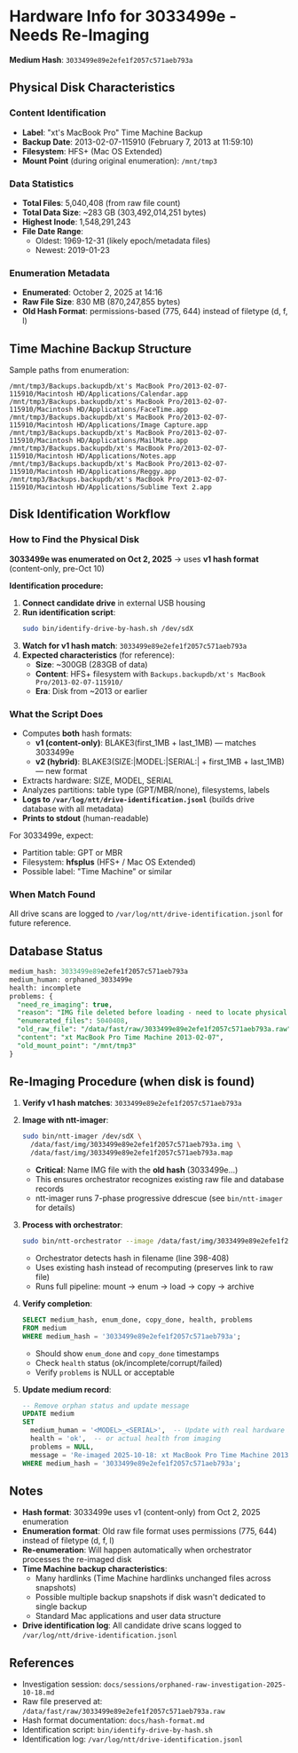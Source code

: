<!--
Author: PB and Claude (prox-claude)
Date: Fri 18 Oct 2025
License: (c) HRDAG, 2025, GPL-2 or newer

------
ntt/docs/hardware-info-3033499e-for-re-imaging.md
-->

# Hardware Info for 3033499e - Needs Re-Imaging

**Medium Hash**: `3033499e89e2efe1f2057c571aeb793a`

## Physical Disk Characteristics

### Content Identification
- **Label**: "xt's MacBook Pro" Time Machine Backup
- **Backup Date**: 2013-02-07-115910 (February 7, 2013 at 11:59:10)
- **Filesystem**: HFS+ (Mac OS Extended)
- **Mount Point** (during original enumeration): `/mnt/tmp3`

### Data Statistics
- **Total Files**: 5,040,408 (from raw file count)
- **Total Data Size**: ~283 GB (303,492,014,251 bytes)
- **Highest Inode**: 1,548,291,243
- **File Date Range**:
  - Oldest: 1969-12-31 (likely epoch/metadata files)
  - Newest: 2019-01-23

### Enumeration Metadata
- **Enumerated**: October 2, 2025 at 14:16
- **Raw File Size**: 830 MB (870,247,855 bytes)
- **Old Hash Format**: permissions-based (775, 644) instead of filetype (d, f, l)

## Time Machine Backup Structure

Sample paths from enumeration:
```
/mnt/tmp3/Backups.backupdb/xt's MacBook Pro/2013-02-07-115910/Macintosh HD/Applications/Calendar.app
/mnt/tmp3/Backups.backupdb/xt's MacBook Pro/2013-02-07-115910/Macintosh HD/Applications/FaceTime.app
/mnt/tmp3/Backups.backupdb/xt's MacBook Pro/2013-02-07-115910/Macintosh HD/Applications/Image Capture.app
/mnt/tmp3/Backups.backupdb/xt's MacBook Pro/2013-02-07-115910/Macintosh HD/Applications/MailMate.app
/mnt/tmp3/Backups.backupdb/xt's MacBook Pro/2013-02-07-115910/Macintosh HD/Applications/Notes.app
/mnt/tmp3/Backups.backupdb/xt's MacBook Pro/2013-02-07-115910/Macintosh HD/Applications/Reggy.app
/mnt/tmp3/Backups.backupdb/xt's MacBook Pro/2013-02-07-115910/Macintosh HD/Applications/Sublime Text 2.app
```

## Disk Identification Workflow

### How to Find the Physical Disk

**3033499e was enumerated on Oct 2, 2025** → uses **v1 hash format** (content-only, pre-Oct 10)

**Identification procedure:**

1. **Connect candidate drive** in external USB housing
2. **Run identification script**:
   ```bash
   sudo bin/identify-drive-by-hash.sh /dev/sdX
   ```
3. **Watch for v1 hash match**: `3033499e89e2efe1f2057c571aeb793a`
4. **Expected characteristics** (for reference):
   - **Size**: ~300GB (283GB of data)
   - **Content**: HFS+ filesystem with `Backups.backupdb/xt's MacBook Pro/2013-02-07-115910/`
   - **Era**: Disk from ~2013 or earlier

### What the Script Does

- Computes **both** hash formats:
  - **v1 (content-only)**: BLAKE3(first_1MB + last_1MB) — matches 3033499e
  - **v2 (hybrid)**: BLAKE3(SIZE:|MODEL:|SERIAL:| + first_1MB + last_1MB) — new format
- Extracts hardware: SIZE, MODEL, SERIAL
- Analyzes partitions: table type (GPT/MBR/none), filesystems, labels
- **Logs to `/var/log/ntt/drive-identification.jsonl`** (builds drive database with all metadata)
- **Prints to stdout** (human-readable)

For 3033499e, expect:
- Partition table: GPT or MBR
- Filesystem: **hfsplus** (HFS+ / Mac OS Extended)
- Possible label: "Time Machine" or similar

### When Match Found

All drive scans are logged to `/var/log/ntt/drive-identification.jsonl` for future reference.

## Database Status

```sql
medium_hash: 3033499e89e2efe1f2057c571aeb793a
medium_human: orphaned_3033499e
health: incomplete
problems: {
  "need_re_imaging": true,
  "reason": "IMG file deleted before loading - need to locate physical disk for re-imaging",
  "enumerated_files": 5040408,
  "old_raw_file": "/data/fast/raw/3033499e89e2efe1f2057c571aeb793a.raw",
  "content": "xt MacBook Pro Time Machine 2013-02-07",
  "old_mount_point": "/mnt/tmp3"
}
```

## Re-Imaging Procedure (when disk is found)

1. **Verify v1 hash matches**: `3033499e89e2efe1f2057c571aeb793a`

2. **Image with ntt-imager**:
   ```bash
   sudo bin/ntt-imager /dev/sdX \
     /data/fast/img/3033499e89e2efe1f2057c571aeb793a.img \
     /data/fast/img/3033499e89e2efe1f2057c571aeb793a.map
   ```
   - **Critical**: Name IMG file with the **old hash** (3033499e...)
   - This ensures orchestrator recognizes existing raw file and database records
   - ntt-imager runs 7-phase progressive ddrescue (see `bin/ntt-imager` for details)

3. **Process with orchestrator**:
   ```bash
   sudo bin/ntt-orchestrator --image /data/fast/img/3033499e89e2efe1f2057c571aeb793a.img
   ```
   - Orchestrator detects hash in filename (line 398-408)
   - Uses existing hash instead of recomputing (preserves link to raw file)
   - Runs full pipeline: mount → enum → load → copy → archive

4. **Verify completion**:
   ```sql
   SELECT medium_hash, enum_done, copy_done, health, problems
   FROM medium
   WHERE medium_hash = '3033499e89e2efe1f2057c571aeb793a';
   ```
   - Should show `enum_done` and `copy_done` timestamps
   - Check `health` status (ok/incomplete/corrupt/failed)
   - Verify `problems` is NULL or acceptable

5. **Update medium record**:
   ```sql
   -- Remove orphan status and update message
   UPDATE medium
   SET
     medium_human = '<MODEL>_<SERIAL>',  -- Update with real hardware info
     health = 'ok',  -- or actual health from imaging
     problems = NULL,
     message = 'Re-imaged 2025-10-18: xt MacBook Pro Time Machine 2013-02-07'
   WHERE medium_hash = '3033499e89e2efe1f2057c571aeb793a';
   ```

## Notes

- **Hash format**: 3033499e uses v1 (content-only) from Oct 2, 2025 enumeration
- **Enumeration format**: Old raw file format uses permissions (775, 644) instead of filetype (d, f, l)
- **Re-enumeration**: Will happen automatically when orchestrator processes the re-imaged disk
- **Time Machine backup characteristics**:
  - Many hardlinks (Time Machine hardlinks unchanged files across snapshots)
  - Possible multiple backup snapshots if disk wasn't dedicated to single backup
  - Standard Mac applications and user data structure
- **Drive identification log**: All candidate drive scans logged to `/var/log/ntt/drive-identification.jsonl`

## References

- Investigation session: `docs/sessions/orphaned-raw-investigation-2025-10-18.md`
- Raw file preserved at: `/data/fast/raw/3033499e89e2efe1f2057c571aeb793a.raw`
- Hash format documentation: `docs/hash-format.md`
- Identification script: `bin/identify-drive-by-hash.sh`
- Identification log: `/var/log/ntt/drive-identification.jsonl`
